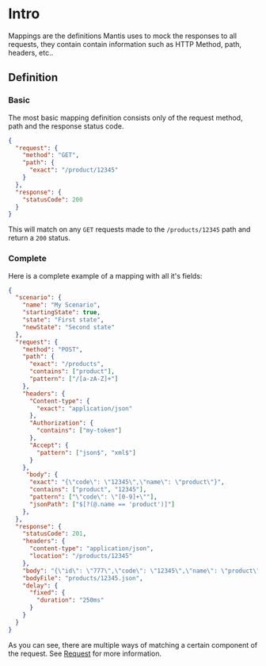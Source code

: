 # Intro

Mappings are the definitions Mantis uses to mock the responses to all requests, they contain contain information such as HTTP Method, path, headers, etc..

## Definition

### Basic 

The most basic mapping definition consists only of the request method, path and the response status code.

``` json
{
  "request": {
    "method": "GET",
    "path": {
      "exact": "/product/12345"
    }
  },
  "response": {
    "statusCode": 200
  }
}
```
This will match on any `GET` requests made to the `/products/12345` path and return a `200` status.

### Complete

Here is a complete example of a mapping with all it's fields:

``` json
{
  "scenario": {
    "name": "My Scenario",
    "startingState": true,
    "state": "First state",
    "newState": "Second state"
  },
  "request": {
    "method": "POST",
    "path": {
      "exact": "/products",
      "contains": ["product"],
      "pattern": ["/[a-zA-Z]+"]
    },
    "headers": {
      "Content-type": {
        "exact": "application/json"
      },
      "Authorization": {
        "contains": ["my-token"]
      },
      "Accept": {
        "pattern": ["json$", "xml$"]
      }
    },
     "body": {
      "exact": "{\"code\": \"12345\",\"name\": \"product\"}",
      "contains": ["product", "12345"],
      "pattern": ["\"code\": \"[0-9]+\""],
      "jsonPath": ["$[?(@.name == 'product')]"]
    },
  },
  "response": {
    "statusCode": 201,
    "headers": {
      "content-type": "application/json",
      "location": "/products/12345"
    },
    "body": "{\"id\": \"777\",\"code\": \"12345\",\"name\": \"product\"}",
    "bodyFile": "products/12345.json",
    "delay": {
      "fixed": {
        "duration": "250ms"
      }
    }
  }
}
```

As you can see, there are multiple ways of matching a certain component of the request. See [Request](request.md) for more information.
